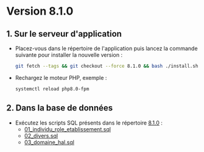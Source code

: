 # Version 8.1.0

## 1. Sur le serveur d'application

- Placez-vous dans le répertoire de l'application puis lancez la commande suivante
  pour installer la nouvelle version :

  ```bash
  git fetch --tags && git checkout --force 8.1.0 && bash ./install.sh
  ```

- Rechargez le moteur PHP, exemple :

  ```bash
  systemctl reload php8.0-fpm
  ```

## 2. Dans la base de données

- Exécutez les scripts SQL présents dans le répertoire [8.1.0](8.1.0) :
  - [01_individu_role_etablissement.sql](8.1.0/01_individu_role_etablissement.sql)
  - [02_divers.sql](8.1.0/02_divers.sql)
  - [03_domaine_hal.sql](8.1.0/03_domaine_hal.sql)

